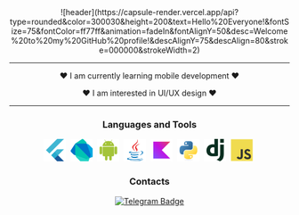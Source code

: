 <div align="center">
![header](https://capsule-render.vercel.app/api?type=rounded&color=300030&height=200&text=Hello%20Everyone!&fontSize=75&fontColor=ff77ff&animation=fadeIn&fontAlignY=50&desc=Welcome%20to%20my%20GitHub%20profile!&descAlignY=75&descAlign=80&stroke=000000&strokeWidth=2)

<div align="center">
  
___
<p> ♥ I am currently learning mobile development ♥ </p>
<p> ♥ I am interested in UI/UX design ♥ </p>

___

<div align="center">
<h3
<p> Languages and Tools </p>
</h3>  
  <img src="https://github.com/devicons/devicon/blob/master/icons/flutter/flutter-original.svg" title="Flutter" alt="Flutter" wirth="40" height="40"/>&nbsp;
  <img src="https://github.com/devicons/devicon/blob/master/icons/dart/dart-original.svg" title="Dart" alt="Dart" wirth="40" height="40"/>&nbsp;
  <img src="https://github.com/devicons/devicon/blob/master/icons/android/android-original.svg" title="Android" alt="Android" wirth="40" height="40"/>&nbsp;
  <img src="https://github.com/devicons/devicon/blob/master/icons/java/java-original.svg" title="Java" alt="Java" wirth="40" height="40"/>&nbsp;
  <img src="https://github.com/devicons/devicon/blob/master/icons/kotlin/kotlin-original.svg" title="Kotlin" alt="Kotlin" wirth="40" height="40"/>&nbsp;
  <img src="https://github.com/devicons/devicon/blob/master/icons/python/python-original.svg" title="Python" alt="Python" wirth="40" height="40"/>&nbsp;
  <img src="https://github.com/devicons/devicon/blob/master/icons/django/django-plain.svg" title="Django" alt="Django" wirth="40" height="40"/>&nbsp;
  <img src="https://github.com/devicons/devicon/blob/master/icons/javascript/javascript-original.svg" title="JavaScript" alt="JavaScript" wirth="40" height="40"/>&nbsp;

<div align="center">
<h3
<p>
Contacts
</p>
</h3>

<div align="center" id="badges">
<a href="https://t.me/AnnyVJu">   
  <img src="https://img.shields.io/badge/Telegram-EB1F6A?style=for-the-badge&logo=telegram&logoColor=white" alt="Telegram Badge"/>
  </a>  
</div>

